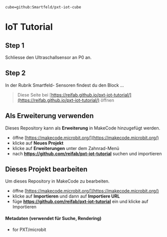 ```package
cube=github:Smartfeld/pxt-iot-cube
```
# IoT Tutorial

## Step 1

Schliesse den Ultraschallsensor an P0 an.

## Step 2

In der Rubrik Smartfeld- Sensoren findest du den Block ...


> Diese Seite bei [https://reifab.github.io/pxt-iot-tutorial/](https://reifab.github.io/pxt-iot-tutorial/) öffnen

## Als Erweiterung verwenden

Dieses Repository kann als **Erweiterung** in MakeCode hinzugefügt werden.

* öffne [https://makecode.microbit.org/](https://makecode.microbit.org/)
* klicke auf **Neues Projekt**
* klicke auf **Erweiterungen** unter dem Zahnrad-Menü
* nach **https://github.com/reifab/pxt-iot-tutorial** suchen und importieren

## Dieses Projekt bearbeiten

Um dieses Repository in MakeCode zu bearbeiten.

* öffne [https://makecode.microbit.org/](https://makecode.microbit.org/)
* klicke auf **Importieren** und dann auf **Importiere URL**
* füge **https://github.com/reifab/pxt-iot-tutorial** ein und klicke auf Importieren

#### Metadaten (verwendet für Suche, Rendering)

* for PXT/microbit
<script src="https://makecode.com/gh-pages-embed.js"></script><script>makeCodeRender("{{ site.makecode.home_url }}", "{{ site.github.owner_name }}/{{ site.github.repository_name }}");</script>

